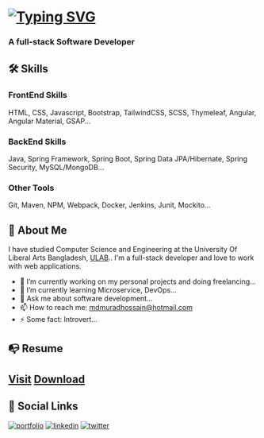 
# [![Typing SVG](https://readme-typing-svg.herokuapp.com?lines=Hi%2C+I'm+Md+Murad+Hossain!+%F0%9F%91%8B)](https://git.io/typing-svg)

  ### A full-stack Software Developer


## 🛠 Skills
### FrontEnd Skills
HTML, CSS, Javascript, Bootstrap, TailwindCSS, SCSS, Thymeleaf, Angular, Angular Material, GSAP...
### BackEnd Skills
Java, Spring Framework, Spring Boot, Spring Data JPA/Hibernate, Spring Security, MySQL/MongoDB...
### Other Tools
Git, Maven, NPM, Webpack, Docker, Jenkins, Junit, Mockito...
## 🚀 About Me

I have studied Computer Science and Engineering at the University Of Liberal Arts Bangladesh, [ULAB](https://ulab.edu.bd/).. 
I'm a full-stack developer and love to work with web applications.

- 🔭 I’m currently working on my personal projects and doing freelancing...
- 🌱 I’m currently learning Microservice, DevOps...
- 💬 Ask me about software development... 
- 📫 How to reach me: mdmuradhossain@hotmail.com
- ⚡ Some fact: Introvert...
## 📭 Resume
[Visit](https://mdmuradhossain.github.io/resume/)
[Download](https://github.com/mdmuradhossain/portfolio/raw/master/resume/murad.pdf)
---
## 🔗 Social Links
[![portfolio](https://img.shields.io/badge/my_portfolio-000?style=for-the-badge&logo=ko-fi&logoColor=white)](https://mdmuradhossain.github.io/portfolio/)
[![linkedin](https://img.shields.io/badge/linkedin-0A66C2?style=for-the-badge&logo=linkedin&logoColor=white)](https://www.linkedin.com/in/mdmuradhossain/)
[![twitter](https://img.shields.io/badge/twitter-1DA1F2?style=for-the-badge&logo=twitter&logoColor=white)](https://twitter.com/mdmuradhossainn)

